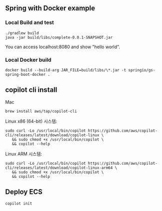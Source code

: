 ## Spring with Docker example

### Local Build and test
```bash=
./gradlew build 
java -jar build/libs/complete-0.0.1-SNAPSHOT.jar
```

You can access localhost:8080 and show "hello world".

### Local Docker build
```bash= 
docker build --build-arg JAR_FILE=build/libs/\*.jar -t springio/gs-spring-boot-docker .
```


## copilot cli install

Mac
```bash=
brew install aws/tap/copilot-cli
```

Linux x86 (64-bit) 시스템:
```bash=
sudo curl -Lo /usr/local/bin/copilot https://github.com/aws/copilot-cli/releases/latest/download/copilot-linux \
   && sudo chmod +x /usr/local/bin/copilot \
   && copilot --help
```

Linux ARM 시스템:
```bash=
sudo curl -Lo /usr/local/bin/copilot https://github.com/aws/copilot-cli/releases/latest/download/copilot-linux-arm64 \
   && sudo chmod +x /usr/local/bin/copilot \
   && copilot --help
```

## Deploy ECS
```bash=
copilot init
```
